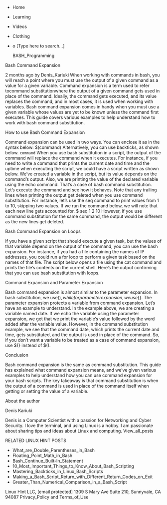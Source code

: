 





















































* Home
* Learning
* Videos
* Clothing
*
  o [Type here to search...]


   BASH_Programming


Bash Command Expansion

2 months ago
by Denis_Kariuki
When working with commands in bash, you will reach a point where you must use
the output of a given command as a value for a given variable. Command
expansion is a term used to refer tocommand substitutionwhere the output of a
given command gets used in place of the command. Ideally, the command gets
executed, and its value replaces the command, and in most cases, it is used
when working with variables.
Bash command expansion comes in handy when you must use a given variable whose
values are yet to be known unless the command first executes. This guide covers
various examples to help understand how to work with bash command substitution.

How to use Bash Command Expansion

Command expansion can be used in two ways.
You can enclose it as in the syntax below:
$(command)
Alternatively, you can use backticks, as shown below.
`command`
When you use bash substitution in a script, the output of the command will
replace the command when it executes.
For instance, if you need to write a command that prints the current date and
time and the uptime when executing the script, we could have a script written
as shown below.
We’ve created a variable in the script, but its value depends on the command’s
output. Also, we are printing the value of the declared variable using the echo
command. That’s a case of bash command substitution. Let’s execute the command
and see how it behaves.
Note that any trailing lines when printing the output get deleted when you use
command substitution. For instance, let’s use the seq command to print values
from 1 to 10, skipping two values. If we run the command below, we will note
that each new line gets accounted for.
$ seq 1 2 10
However, if you use command substitution for the same command, the output would
be different as the new lines get deleted.

Bash Command Expansion on Loops

If you have a given script that should execute a given task, but the values of
that variable depend on the output of the command, you can use the bash
expansion. For instance, if you had a file containing the names of IP
addresses, you could run a for loop to perform a given task based on the names
of that file.
The script below opens a file using the cat command and prints the file’s
contents on the current shell.
Here’s the output confirming that you can use bash substitution with loops.

Command Expansion and Parameter Expansion

Bash command expansion is almost similar to the parameter expansion. In bash
substitution, we use$(), while for parameter expansion, we use${}. The
parameter expansion protects a variable from command expansion. Let’s have an
example to understand.
In the example above, we are creating a variable named date. If we echo the
variable using the parameter expansion, we get that we print the variable’s
value followed by the word added after the variable value.
However, in the command substitution example, we see that the command date,
which prints the current date and time, gets substituted, and the output is
used in place of the command.
So, if you don’t want a variable to be treated as a case of command expansion,
use ${} instead of $().

Conclusion

Bash command expansion is the same as command substitution. This guide has
explained what command expansion means, and we’ve given various examples to
help understand how you can use command expansion for your bash scripts. The
key takeaway is that command substitution is when the output of a command is
used in place of the command itself when getting or setting the value of a
variable.


About the author


Denis Kariuki

Denis is a Computer Scientist with a passion for Networking and Cyber Security.
I love the terminal, and using Linux is a hobby. I am passionate about sharing
tips and ideas about Linux and computing.
View_all_posts

RELATED LINUX HINT POSTS


* What_are_Double_Parentheses_in_Bash
* Floating_Point_Math_in_Bash
* Bash_Continue_Built-In_Statement
* 10_Most_Important_Things_to_Know_About_Bash_Scripting
* Mastering_Backticks_in_Linux_Bash_Scripts
* Making_a_Bash_Script_Return_with_Different_Return_Codes_on_Exit
* Greater_Than_Numerical_Comparison_in_a_Bash_Script

Linux Hint LLC, [email protected]
1309 S Mary Ave Suite 210, Sunnyvale, CA 94087
 Privacy_Policy and Terms_of_Use
